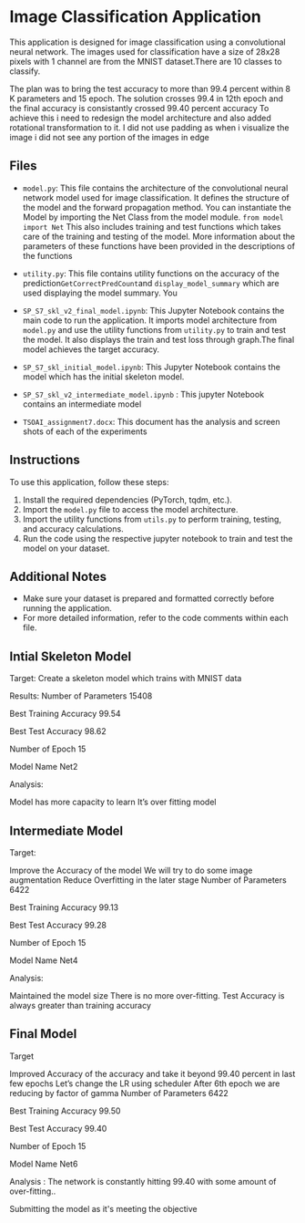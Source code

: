 

#  Image Classification Application

This application is designed for image classification using a convolutional neural network. The images used for classification have a size of 28x28 pixels with 1 channel are from the MNIST dataset.There are 10 classes to classify.

The plan was to bring the test accuracy to more than 99.4 percent within 8 K parameters and 15 epoch. The solution crosses 99.4 in 12th epoch and the final accuracy is consistantly crossed 99.40 percent accuracy
To achieve this i need to redesign the model architecture and also added rotational transformation to it. I did not use padding as when i visualize the image i did not see any portion of the images in edge  
## Files

- `model.py`: This file contains the architecture of the convolutional neural network model used for image classification. It defines the structure of the model and the forward propagation method.
You can instantiate the Model by importing the Net Class from the model module.
`from model import Net`
This also includes training and test functions which takes care of the training and testing of the model. More information about the parameters of these functions have been provided in the descriptions of the functions 
 
- `utility.py`: This file contains utility functions on the accuracy of the prediction`GetCorrectPredCount`and `display_model_summary` which are used displaying the model summary. You 
- `SP_S7_skl_v2_final_model.ipynb`: This Jupyter Notebook contains the main code to run the application. It imports model architecture from `model.py` and use the utility functions from `utility.py` to train and test the model. It also displays the train and test loss through graph.The final model achieves the target accuracy.
- `SP_S7_skl_initial_model.ipynb`: This Jupyter Notebook contains the model which has the initial skeleton model.
- `SP_S7_skl_v2_intermediate_model.ipynb` : This jupyter Notebook contains an intermediate model
- `TSOAI_assignment7.docx`: This document has the analysis and screen shots of each of the experiments

## Instructions

To use this application, follow these steps:

1. Install the required dependencies (PyTorch, tqdm, etc.).
2. Import the `model.py` file to access the model architecture.
3. Import the utility functions from `utils.py` to perform training, testing, and accuracy calculations.
4. Run the code using the respective jupyter notebook  to train and test the model on your dataset.

## Additional Notes

- Make sure your dataset is prepared and formatted correctly before running the application.
- For more detailed information, refer to the code comments within each file.

## Intial Skeleton Model

Target:
Create a skeleton model which trains with MNIST data

Results:
 Number of Parameters 15408

 Best Training Accuracy 99.54

 Best Test Accuracy 98.62

 Number of Epoch 15

 Model Name Net2


Analysis:

 Model has more capacity to learn
 It’s over fitting model
 
## Intermediate Model

Target:

 Improve the Accuracy of the model
 We will try to do some image augmentation
 Reduce Overfitting in the later stage
Number of Parameters 6422

Best Training Accuracy 99.13

Best Test Accuracy 99.28

Number of Epoch 15

Model Name Net4

Analysis:

 Maintained the model size
 There is no more over-fitting. Test Accuracy is always greater than training accuracy

## Final Model

Target

Improved Accuracy of the  accuracy and take it beyond 99.40 percent in last few epochs
 Let’s change the LR using scheduler
 After 6th epoch we are reducing by factor of gamma
Number of Parameters 6422

Best Training Accuracy 99.50

Best Test Accuracy 99.40

Number of Epoch 15

Model Name Net6

Analysis : 
The network is constantly hitting 99.40 with some amount of over-fitting..

Submitting the model as it's meeting the objective
